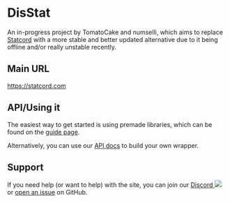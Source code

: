 # DisStat
An in-progress project by TomatoCake and numselli, which aims to replace [Statcord](https://statcord.com) with a more stable and better updated alternative due to it being offline and/or really unstable recently.

## Main URL
https://statcord.com

## API/Using it

The easiest way to get started is using premade libraries, which can be found on the [guide page](https://statcord.com/guide).

Alternatively, you can use our [API docs](https://statcord.com/docs) to build your own wrapper.

## Support
If you need help (or want to help) with the site, you can join our [Discord ![](https://discord.com/api/guilds/1081089799324180490/widget.png?style=shield)](https://discord.gg/qsHxVUnXqr) or [open an issue](https://github.com/statcord/DisStat/issues/new) on GitHub.
